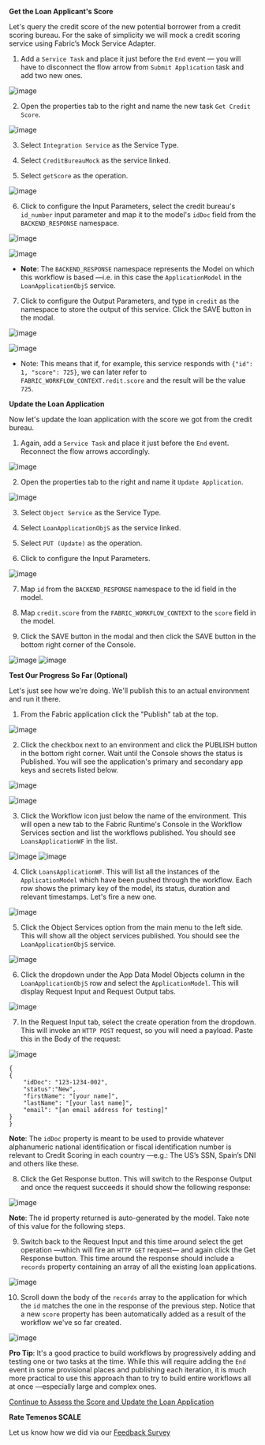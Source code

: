 **Get the Loan Applicant's Score**

Let's query the credit score of the new potential borrower from a credit scoring bureau. For the sake of simplicity we will mock a credit scoring service using Fabric’s Mock Service Adapter.

1. Add a `Service Task` and place it just before the `End` event — you will have to disconnect the flow arrow from `Submit Application` task and add two new ones.

![image](https://github.com/temenos/SCALE2020/blob/main/Lab%206%20-%20Intro%20to%20Quantum%20Fabric/assets/image049.png)

2. Open the properties tab to the right and name the new task `Get Credit Score`.

![image](https://github.com/temenos/SCALE2020/blob/main/Lab%206%20-%20Intro%20to%20Quantum%20Fabric/assets/image051.png)

3.	Select `Integration Service` as the Service Type.

4.	Select `CreditBureauMock` as the service linked.

5.	Select `getScore` as the operation.

![image](https://github.com/temenos/SCALE2020/blob/main/Lab%206%20-%20Intro%20to%20Quantum%20Fabric/assets/image053.png)

6. Click to configure the Input Parameters, select the credit bureau's `id_number` input parameter and map it to the model's `idDoc` field from the `BACKEND_RESPONSE` namespace.

![image](https://github.com/temenos/SCALE2020/blob/main/Lab%206%20-%20Intro%20to%20Quantum%20Fabric/assets/image055.png)

![image](https://github.com/temenos/SCALE2020/blob/main/Lab%206%20-%20Intro%20to%20Quantum%20Fabric/assets/image057.png)

- **Note**: The `BACKEND_RESPONSE` namespace represents the Model on which this workflow is based —i.e. in this case the `ApplicationModel` in the `LoanApplicationObjS` service.

7. Click to configure the Output Parameters, and type in `credit` as the namespace to store the output of this service. Click the SAVE button in the modal.

![image](https://github.com/temenos/SCALE2020/blob/main/Lab%206%20-%20Intro%20to%20Quantum%20Fabric/assets/image059.png)

![image](https://github.com/temenos/SCALE2020/blob/main/Lab%206%20-%20Intro%20to%20Quantum%20Fabric/assets/image061.png)

- Note: This means that if, for example, this service responds with `{"id": 1, "score": 725}`, we can later refer to `FABRIC_WORKFLOW_CONTEXT.redit.score` and the result will be the value `725`.

**Update the Loan Application**

Now let's update the loan application with the score we got from the credit bureau.

1. Again, add a `Service Task` and place it just before the `End` event. Reconnect the flow arrows accordingly.

![image](https://github.com/temenos/SCALE2020/blob/main/Lab%206%20-%20Intro%20to%20Quantum%20Fabric/assets/image063.png)

2. Open the properties tab to the right and name it `Update Application`.

![image](https://github.com/temenos/SCALE2020/blob/main/Lab%206%20-%20Intro%20to%20Quantum%20Fabric/assets/image065.png)

3.	Select `Object Service` as the Service Type.

4.	Select `LoanApplicationObjS` as the service linked.

5.	Select `PUT (Update)` as the operation.

6.	Click to configure the Input Parameters.

![image](https://github.com/temenos/SCALE2020/blob/main/Lab%206%20-%20Intro%20to%20Quantum%20Fabric/assets/image067.png)

7.	Map `id` from the `BACKEND_RESPONSE` namespace to the id field in the model.

8.	Map `credit.score` from the `FABRIC_WORKFLOW_CONTEXT` to the `score` field in the model.

9.	Click the SAVE button in the modal and then click the SAVE button in the bottom right corner of the Console.

![image](https://github.com/temenos/SCALE2020/blob/main/Lab%206%20-%20Intro%20to%20Quantum%20Fabric/assets/image069.png)
![image](https://github.com/temenos/SCALE2020/blob/main/Lab%206%20-%20Intro%20to%20Quantum%20Fabric/assets/image071.png)

**Test Our Progress So Far (Optional)**

Let's just see how we're doing. We'll publish this to an actual environment and run it there.

1. From the Fabric application click the "Publish" tab at the top.

![image](https://github.com/temenos/SCALE2020/blob/main/Lab%206%20-%20Intro%20to%20Quantum%20Fabric/assets/image072.png)

2. Click the checkbox next to an environment and click the PUBLISH button in the bottom right corner. Wait until the Console shows the status is Published. You will see the application's primary and secondary app keys and secrets listed below.

![image](https://github.com/temenos/SCALE2020/blob/main/Lab%206%20-%20Intro%20to%20Quantum%20Fabric/assets/image074.png)

![image](https://github.com/temenos/SCALE2020/blob/main/Lab%206%20-%20Intro%20to%20Quantum%20Fabric/assets/image076.png)

3. Click the Workflow icon just below the name of the environment. This will open a new tab to the Fabric Runtime's Console in the Workflow Services section and list the workflows published. You should see `LoansApplicationWF` in the list.

![image](https://github.com/temenos/SCALE2020/blob/main/Lab%206%20-%20Intro%20to%20Quantum%20Fabric/assets/image078.png)
![image](https://github.com/temenos/SCALE2020/blob/main/Lab%206%20-%20Intro%20to%20Quantum%20Fabric/assets/image080.png)

4. Click `LoansApplicationWF`. This will list all the instances of the `ApplicationModel` which have been pushed through the workflow. Each row shows the primary key of the model, its status, duration and relevant timestamps. Let's fire a new one.

![image](https://github.com/temenos/SCALE2020/blob/main/Lab%206%20-%20Intro%20to%20Quantum%20Fabric/assets/image082.png)

5. Click the Object Services option from the main menu to the left side. This will show all the object services published. You should see the `LoanApplicationObjS` service.

![image](https://github.com/temenos/SCALE2020/blob/main/Lab%206%20-%20Intro%20to%20Quantum%20Fabric/assets/image084.png)

6. Click the dropdown under the App Data Model Objects column in the `LoanApplicationObjS` row and select the `ApplicationModel`. This will display Request Input and Request Output tabs.

![image](https://github.com/temenos/SCALE2020/blob/main/Lab%206%20-%20Intro%20to%20Quantum%20Fabric/assets/image086.png)

7. In the Request Input tab, select the create operation from the dropdown. This will invoke an `HTTP POST` request, so you will need a payload. Paste this in the Body of the request:

![image](https://github.com/temenos/SCALE2020/blob/main/Lab%206%20-%20Intro%20to%20Quantum%20Fabric/assets/image088.png)

```
{
{
	"idDoc": "123-1234-002",
	"status":"New",
	"firstName": "[your name]",
	"lastName": "[your last name]",
	"email": "[an email address for testing]"
}
}
```

**Note**: The `idDoc` property is meant to be used to provide whatever alphanumeric national identification or fiscal identification number is relevant to Credit Scoring in each country —e.g.: The US’s SSN, Spain’s DNI and others like these.

8. Click the Get Response button. This will switch to the Response Output and once the request succeeds it should show the following response:

![image](https://github.com/temenos/SCALE2020/blob/main/Lab%206%20-%20Intro%20to%20Quantum%20Fabric/assets/image090.png)

**Note**: The id property returned is auto-generated by the model. Take note of this value for the following steps.

9. Switch back to the Request Input and this time around select the get operation —which will fire an `HTTP GET` request— and again click the Get Response button. This time around the response should include a `records` property containing an array of all the existing loan applications.

![image](https://github.com/temenos/SCALE2020/blob/main/Lab%206%20-%20Intro%20to%20Quantum%20Fabric/assets/image092.png)

10. Scroll down the body of the `records` array to the application for which the `id` matches the one in the response of the previous step. Notice that a new `score` property has been automatically added as a result of the workflow we've so far created.

![image](https://github.com/temenos/SCALE2020/blob/main/Lab%206%20-%20Intro%20to%20Quantum%20Fabric/assets/image094.png)

**Pro Tip**: It's a good practice to build workflows by progressively adding and testing one or two tasks at the time. While this will require adding the `End` event in some provisional places and publishing each iteration, it is much more practical to use this approach than to try to build entire workflows all at once —especially large and complex ones.

[Continue to Assess the Score and Update the Loan Application](https://github.com/temenos/SCALE2020/blob/main/Lab%206%20-%20Intro%20to%20Quantum%20Fabric/Module3-CreatingAQuantumFabricWorkflow3.md)

**Rate Temenos SCALE**

Let us know how we did via our [Feedback Survey]()
